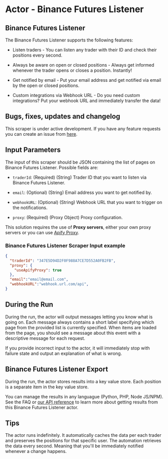 # Actor - Binance Futures Listener

## Binance Futures Listener

The Binance Futures Listener supports the following features:

-   Listen traders - You can listen any trader with their ID and check their positions every second.

-   Always be aware on open or closed positions - Always get informed whenever the trader opens or closes a position. Instantly!

-   Get notified by email - Put your email address and get notified via email by the open or closed positions.

-   Custom integrations via Webhook URL - Do you need custom integrations? Put your webhook URL and immediately transfer the data!

## Bugs, fixes, updates and changelog

This scraper is under active development. If you have any feature requests you can create an issue from [here](https://github.com/epctex/binance-futures-listener/issues).


## Input Parameters

The input of this scraper should be JSON containing the list of pages on Binance Futures Listener. Possible fields are:

- `traderId`: (Required) (String) Trader ID that you want to listen via Binance Futures Listener.

- `email`: (Optional) (String) Email address you want to get notified by.

- `webhookURL`: (Optional) (String) Webhook URL that you want to trigger on the notifications.

- `proxy`: (Required) (Proxy Object) Proxy configuration.

This solution requires the use of **Proxy servers**, either your own proxy servers or you can use [Apify Proxy](https://www.apify.com/docs/proxy).


### Binance Futures Listener Scraper Input example

```json
{
  "traderId": "347E5D94D2F0F988A7CE7D552A0FB2FB",
  "proxy": {
    "useApifyProxy": true
  },
  "email":"email@email.com",
  "webhookURL":"webhook.url.com/api",
}
```

## During the Run

During the run, the actor will output messages letting you know what is going on. Each message always contains a short label specifying which page from the provided list is currently specified.
When items are loaded from the page, you should see a message about this event with a descriptive message for each request.

If you provide incorrect input to the actor, it will immediately stop with failure state and output an explanation of what is wrong.

## Binance Futures Listener Export

During the run, the actor stores results into a key value store. Each position is a separate item in the key value store.

You can manage the results in any languague (Python, PHP, Node JS/NPM). See the FAQ or <a href="https://www.apify.com/docs/api" target="blank">our API reference</a> to learn more about getting results from this Binance Futures Listener actor.

## Tips

The actor runs indefinitely. It automatically caches the data per each trader and preserves the positions for that specific user. The automation retrieves the data every second. Meaning that you'll be immediately notified whenever a change happens.
